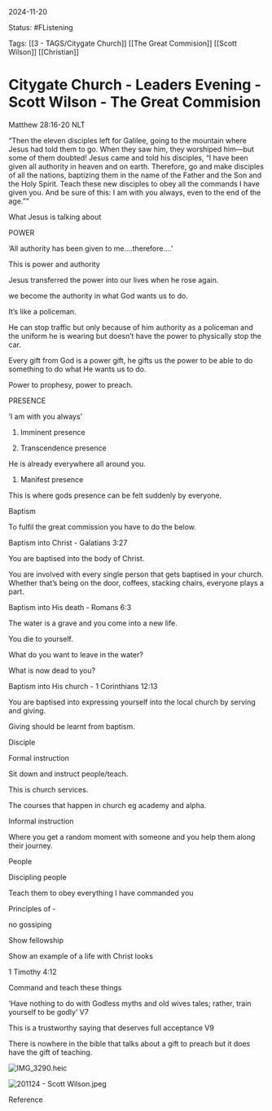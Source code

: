 2024-11-20

Status: #FListening 

Tags: [[3 - TAGS/Citygate Church]] [[The Great Commision]] [[Scott Wilson]] [[Christian]]

# Citygate Church - Leaders Evening - Scott Wilson - The Great Commision
Matthew 28:16-20 NLT

“Then the eleven disciples left for Galilee, going to the mountain where Jesus had told them to go. When they saw him, they worshiped him—but some of them doubted! Jesus came and told his disciples, “I have been given all authority in heaven and on earth. Therefore, go and make disciples of all the nations, baptizing them in the name of the Father and the Son and the Holy Spirit. Teach these new disciples to obey all the commands I have given you. And be sure of this: I am with you always, even to the end of the age.””

What Jesus is talking about

  

POWER

‘All authority has been given to me….therefore….’

This is power and authority

  

Jesus transferred the power into our lives when he rose again.

we become the authority in what God wants us to do.

  

It’s like a policeman.

He can stop traffic but only because of him authority as a policeman and the uniform he is wearing but doesn’t have the power to physically stop the car.

  

Every gift from God is a power gift, he gifts us the power to be able to do something to do what He wants us to do.

Power to prophesy, power to preach.

  

  

  

PRESENCE

  

‘I am with you always’

  

1. Imminent presence

  

  

1. Transcendence presence

He is already everywhere all around you.

  

1. Manifest presence

This is where gods presence can be felt suddenly by everyone.

  

  

  

  

Baptism

To fulfil the great commission you have to do the below.

  

Baptism into Christ - Galatians 3:27

You are baptised into the body of Christ.

You are involved with every single person that gets baptised in your church. Whether that’s being on the door, coffees, stacking chairs, everyone plays a part.

  

Baptism into His death - Romans 6:3

The water is a grave and you come into a new life.

You die to yourself.

What do you want to leave in the water? 

What is now dead to you?

  

Baptism into His church - 1 Corinthians 12:13

You are baptised into expressing yourself into the local church by serving and giving.

Giving should be learnt from baptism.

  

  

  

  

Disciple

  

Formal instruction

Sit down and instruct people/teach.

This is church services.

The courses that happen in church eg academy and alpha.

  

Informal instruction

Where you get a random moment with someone and you help them along their journey.

  

People

Discipling people

  

  

  

Teach them to obey everything I have commanded you

  

Principles of - 

no gossiping

Show fellowship

Show an example of a life with Christ looks

  

1 Timothy 4:12

Command and teach these things

  

‘Have nothing to do with Godless myths and old wives tales; rather, train yourself to be godly’ V7

  

This is a trustworthy saying that deserves full acceptance V9

  

There is nowhere in the bible that talks about a gift to preach but it does have the gift of teaching.

  

  

![IMG_3290.heic](blob:capacitor://localhost/7f42b55c-e0e1-4fda-a9c3-6f463ac2530a)

  

![201124 - Scott Wilson.jpeg](blob:capacitor://localhost/d373157c-d906-4ecf-a77e-2a70ba579852)

Reference